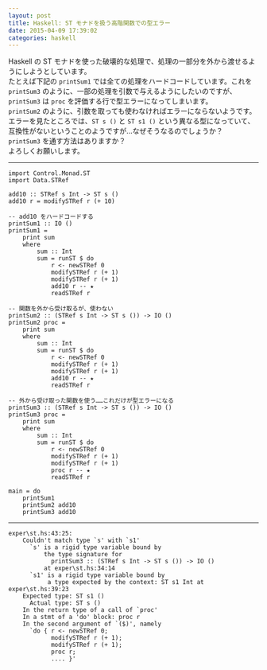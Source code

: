 ```yaml
---
layout: post
title: Haskell: ST モナドを扱う高階関数での型エラー
date: 2015-04-09 17:39:02
categories: haskell
---
```

<!-- {% raw %} -->
<p>Haskell の ST モナドを使った破壊的な処理で、処理の一部分を外から渡せるようにしようとしています。<br>
たとえば下記の <code>printSum1</code> では全ての処理をハードコードしています。これを <code>printSum3</code> のように、一部の処理を引数で与えるようにしたいのですが、<code>printSum3</code> は <code>proc</code> を評価する行で型エラーになってしまいます。<br>
<code>printSum2</code> のように、引数を取っても使わなければエラーにならないようです。<br>
エラーを見たところでは、<code>ST s ()</code> と <code>ST s1 ()</code> という異なる型になっていて、互換性がないということのようですが…なぜそうなるのでしょうか？<br>
<code>printSum3</code> を通す方法はありますか？<br>
よろしくお願いします。</p>

<hr>

<pre><code>import Control.Monad.ST
import Data.STRef

add10 :: STRef s Int -&gt; ST s ()
add10 r = modifySTRef r (+ 10)

-- add10 をハードコードする
printSum1 :: IO ()
printSum1 =
    print sum
    where
        sum :: Int
        sum = runST $ do
            r &lt;- newSTRef 0
            modifySTRef r (+ 1)
            modifySTRef r (+ 1)
            add10 r -- ★
            readSTRef r

-- 関数を外から受け取るが、使わない
printSum2 :: (STRef s Int -&gt; ST s ()) -&gt; IO ()
printSum2 proc =
    print sum
    where
        sum :: Int
        sum = runST $ do
            r &lt;- newSTRef 0
            modifySTRef r (+ 1)
            modifySTRef r (+ 1)
            add10 r -- ★
            readSTRef r

-- 外から受け取った関数を使う……これだけが型エラーになる
printSum3 :: (STRef s Int -&gt; ST s ()) -&gt; IO ()
printSum3 proc =
    print sum
    where
        sum :: Int
        sum = runST $ do
            r &lt;- newSTRef 0
            modifySTRef r (+ 1)
            modifySTRef r (+ 1)
            proc r -- ★
            readSTRef r

main = do
    printSum1
    printSum2 add10
    printSum3 add10
</code></pre>

<hr>

<pre><code>exper\st.hs:43:25:
    Couldn't match type `s' with `s1'
      `s' is a rigid type variable bound by
          the type signature for
            printSum3 :: (STRef s Int -&gt; ST s ()) -&gt; IO ()
          at exper\st.hs:34:14
      `s1' is a rigid type variable bound by
           a type expected by the context: ST s1 Int at exper\st.hs:39:23
    Expected type: ST s1 ()
      Actual type: ST s ()
    In the return type of a call of `proc'
    In a stmt of a 'do' block: proc r
    In the second argument of `($)', namely
      `do { r &lt;- newSTRef 0;
            modifySTRef r (+ 1);
            modifySTRef r (+ 1);
            proc r;
            .... }'
</code></pre>
<!-- {% endraw %} -->
